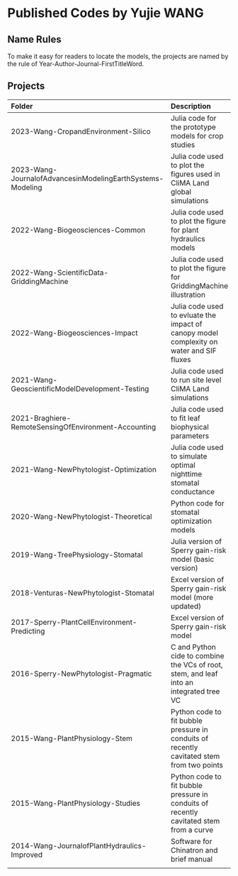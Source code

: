 # Published Codes by Yujie WANG

## Name Rules
To make it easy for readers to locate the models, the projects are named by the rule of Year-Author-Journal-FirstTitleWord.

## Projects
| Folder                                                     | Description                                                                               |
|:-----------------------------------------------------------|:------------------------------------------------------------------------------------------|
| 2023-Wang-CropandEnvironment-Silico                        | Julia code for the prototype models for crop studies                                      |
| 2023-Wang-JournalofAdvancesinModelingEarthSystems-Modeling | Julia code used to plot the figures used in CliMA Land global simulations                 |
| 2022-Wang-Biogeosciences-Common                            | Julia code used to plot the figure for plant hydraulics models                            |
| 2022-Wang-ScientificData-GriddingMachine                   | Julia code used to plot the figure for GriddingMachine illustration                       |
| 2022-Wang-Biogeosciences-Impact                            | Julia code used to evluate the impact of canopy model complexity on water and SIF fluxes  |
| 2021-Wang-GeoscientificModelDevelopment-Testing            | Julia code used to run site level CliMA Land simulations                                  |
| 2021-Braghiere-RemoteSensingOfEnvironment-Accounting       | Julia code used to fit leaf biophysical parameters                                        |
| 2021-Wang-NewPhytologist-Optimization                      | Julia code used to simulate optimal nighttime stomatal conductance                        |
| 2020-Wang-NewPhytologist-Theoretical                       | Python code for stomatal optimization models                                              |
| 2019-Wang-TreePhysiology-Stomatal                          | Julia version of Sperry gain-risk model (basic version)                                   |
| 2018-Venturas-NewPhytologist-Stomatal                      | Excel version of Sperry gain-risk model (more updated)                                    |
| 2017-Sperry-PlantCellEnvironment-Predicting                | Excel version of Sperry gain-risk model                                                   |
| 2016-Sperry-NewPhytologist-Pragmatic                       | C and Python cide to combine the VCs of root, stem, and leaf into an integrated tree VC   |
| 2015-Wang-PlantPhysiology-Stem                             | Python code to fit bubble pressure in conduits of recently cavitated stem from two points |
| 2015-Wang-PlantPhysiology-Studies                          | Python code to fit bubble pressure in conduits of recently cavitated stem from a curve    |
| 2014-Wang-JournalofPlantHydraulics-Improved                | Software for Chinatron and brief manual                                                   |
|||
